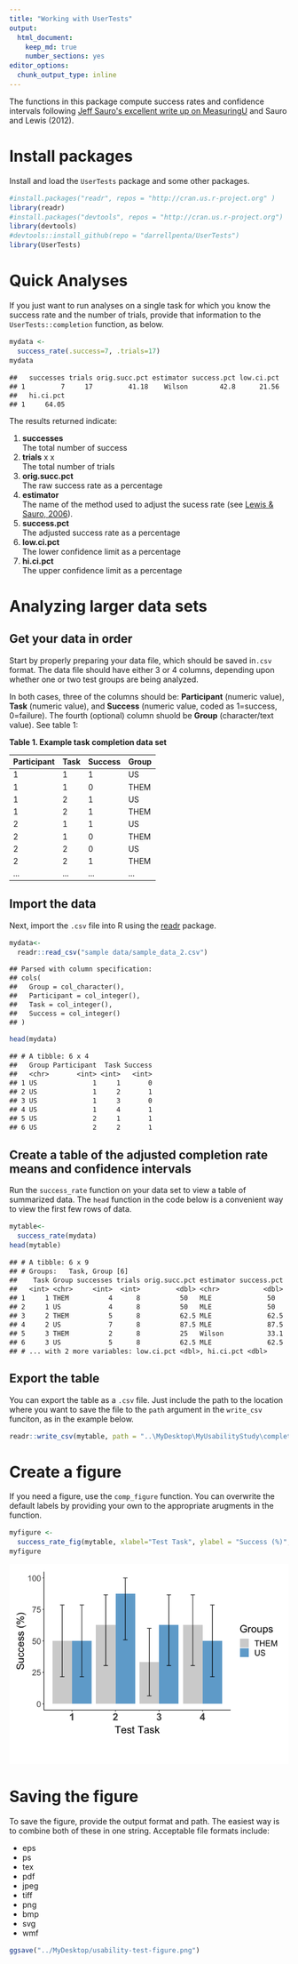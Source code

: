```yaml
---
title: "Working with UserTests"
output:
  html_document:
    keep_md: true
    number_sections: yes
editor_options:
  chunk_output_type: inline
---
```


The functions in this package compute success rates and confidence intervals following [Jeff Sauro's excellent write up on MeasuringU](https://measuringu.com/wald/) and Sauro and Lewis (2012).

# Install packages
Install and load the ``UserTests`` package and some other packages.


```r
#install.packages("readr", repos = "http://cran.us.r-project.org" )
library(readr)
#install.packages("devtools", repos = "http://cran.us.r-project.org")
library(devtools)
#devtools::install_github(repo = "darrellpenta/UserTests")
library(UserTests)
```

# Quick Analyses

If you just want to run analyses on a single task for which you know the success rate and the number of trials, provide that information to the ``UserTests::completion`` function, as below. 



```r
mydata <-
  success_rate(.success=7, .trials=17)
mydata
```

```
##   successes trials orig.succ.pct estimator success.pct low.ci.pct
## 1         7     17         41.18    Wilson        42.8      21.56
##   hi.ci.pct
## 1     64.05
```

The results returned indicate:

1. **successes**  
The total number of success
1. **trials**  x  x   
The total number of trials
1. **orig.succ.pct**  
The raw success rate as a percentage
1. **estimator**  
The name of the method used to adjust the sucess rate (see [Lewis & Sauro, 2006](http://uxpajournal.org/wp-content/uploads/pdf/JUS_Lewis_May2006.pdf])).
1. **success.pct**  
The adjusted success rate as a percentage
1. **low.ci.pct**  
The lower confidence limit as a percentage
1. **hi.ci.pct**  
The upper confidence limit as a percentage

# Analyzing larger data sets

## Get your data in order
 
Start by properly preparing your data file, which should be saved in``.csv`` format. The data file should have either 3 or 4 columns, depending upon whether one or two test groups are being analyzed. 

In both cases, three of the columns should be: **Participant** (numeric value), **Task** (numeric value), and **Success** (numeric value, coded as 1=success, 0=failure). The fourth (optional) column shuold be **Group** (character/text value). See table 1:

**Table 1. Example task completion data set**

Participant | Task | Success | Group   
----------- | ---- | ------- | ----- 
 1          | 1    |  1      | US    
 1          | 1    |  0      | THEM      
 1          | 2    |  1      | US    
 1          | 2    |  1      | THEM     
 2          | 1    |  1      | US    
 2          | 1    |  0      | THEM      
 2          | 2    |  0      | US    
 2          | 2    |  1      | THEM
 ...        | ...  | ...     | ...


## Import the data
Next, import the ``.csv`` file into R using the [readr](https://cran.r-project.org/web/packages/readr/README.html) package.


```r
mydata<-
  readr::read_csv("sample data/sample_data_2.csv")
```

```
## Parsed with column specification:
## cols(
##   Group = col_character(),
##   Participant = col_integer(),
##   Task = col_integer(),
##   Success = col_integer()
## )
```

```r
head(mydata)
```

```
## # A tibble: 6 x 4
##   Group Participant  Task Success
##   <chr>       <int> <int>   <int>
## 1 US              1     1       0
## 2 US              1     2       1
## 3 US              1     3       0
## 4 US              1     4       1
## 5 US              2     1       1
## 6 US              2     2       1
```


## Create a table of the adjusted completion rate means and confidence intervals
Run the ``success_rate`` function on your data set to view a table of summarized data. The ``head`` function in the code below is a convenient way to view the first few rows of data.

```r
mytable<-
  success_rate(mydata)
head(mytable)
```

```
## # A tibble: 6 x 9
## # Groups:   Task, Group [6]
##    Task Group successes trials orig.succ.pct estimator success.pct
##   <int> <chr>     <int>  <int>         <dbl> <chr>           <dbl>
## 1     1 THEM          4      8          50   MLE              50  
## 2     1 US            4      8          50   MLE              50  
## 3     2 THEM          5      8          62.5 MLE              62.5
## 4     2 US            7      8          87.5 MLE              87.5
## 5     3 THEM          2      8          25   Wilson           33.1
## 6     3 US            5      8          62.5 MLE              62.5
## # ... with 2 more variables: low.ci.pct <dbl>, hi.ci.pct <dbl>
```

## Export the table

You can export the table as a ``.csv`` file. Just include the path to the location where you want to save the file to the ``path`` argument in the ``write_csv`` funciton, as in the example below. 

```r
readr::write_csv(mytable, path = "..\MyDesktop\MyUsabilityStudy\completion-rates.csv")
```

# Create a figure
If you need a figure, use the ``comp_figure`` function. You can overwrite the default labels by providing your own to the appropriate arugments in the function.


```r
myfigure <-
  success_rate_fig(mytable, xlabel="Test Task", ylabel = "Success (%)", legend_lab="Groups")
myfigure
```

![](README_files/figure-html/unnamed-chunk-6-1.png)<!-- -->

# Saving the figure

To save the figure, provide the output format and path. The easiest way is to combine both of these in one string.  Acceptable file formats include:

* eps
* ps
* tex
* pdf
* jpeg
* tiff
* png
* bmp
* svg
* wmf


```r
ggsave("../MyDesktop/usability-test-figure.png")
```

